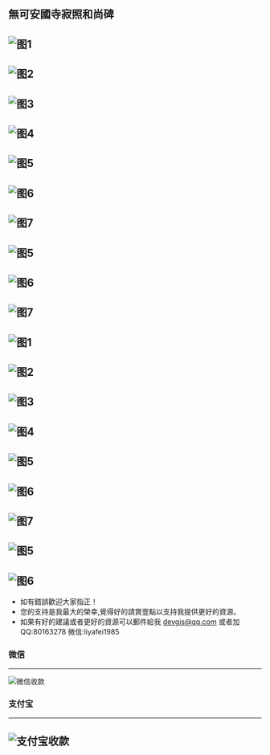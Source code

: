 ## 無可安國寺寂照和尚碑

![图1](Pictures/600_無可_安國寺寂照和尚碑/1.jpg)
---
![图2](Pictures/600_無可_安國寺寂照和尚碑/2.jpg)
---
![图3](Pictures/600_無可_安國寺寂照和尚碑/3.jpg)
---
![图4](Pictures/600_無可_安國寺寂照和尚碑/4.jpg)
---
![图5](Pictures/600_無可_安國寺寂照和尚碑/5.jpg)
---
![图6](Pictures/600_無可_安國寺寂照和尚碑/6.jpg)
---
![图7](Pictures/600_無可_安國寺寂照和尚碑/7.jpg)
---
![图5](Pictures/600_無可_安國寺寂照和尚碑/8.jpg)
---
![图6](Pictures/600_無可_安國寺寂照和尚碑/9.jpg)
---
![图7](Pictures/600_無可_安國寺寂照和尚碑/10.jpg)
---
![图1](Pictures/600_無可_安國寺寂照和尚碑/11.jpg)
---
![图2](Pictures/600_無可_安國寺寂照和尚碑/12.jpg)
---
![图3](Pictures/600_無可_安國寺寂照和尚碑/13.jpg)
---
![图4](Pictures/600_無可_安國寺寂照和尚碑/14.jpg)
---
![图5](Pictures/600_無可_安國寺寂照和尚碑/15.jpg)
---
![图6](Pictures/600_無可_安國寺寂照和尚碑/16.jpg)
---
![图7](Pictures/600_無可_安國寺寂照和尚碑/17.jpg)
---
![图5](Pictures/600_無可_安國寺寂照和尚碑/18.jpg)
---
![图6](Pictures/600_無可_安國寺寂照和尚碑/19.jpg)
---

* 如有錯誤歡迎大家指正！
* 您的支持是我最大的榮幸,覺得好的請賞壹點以支持我提供更好的資源。
* 如果有好的建議或者更好的資源可以郵件給我 devgis@qq.com 或者加QQ:80163278 微信:liyafei1985

### 微信
---
![微信收款](zfb.jpg)

### 支付宝
---
![支付宝收款](wx.jpg)
---